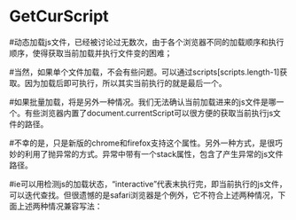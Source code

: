 GetCurScript
============
#动态加载js文件，已经被讨论过无数次，由于各个浏览器不同的加载顺序和执行顺序，使得获取当前加载并执行文件变的困难；


#当然，如果单个文件加载，不会有些问题。可以通过scripts[scripts.length-1]获取。因为加载后即可执行，所以其实当前执行的就是最后一个。


#如果批量加载，将是另外一种情况。我们无法确认当前加载进来的js文件是哪一个。有些浏览器内置了document.currentScript可以很方便的获取当前执行js文件的路径。


#不幸的是，只是新版的chrome和firefox支持这个属性。另外一种方式，是很巧妙的利用了抛异常的方式。异常中带有一个stack属性，包含了产生异常的js文件路径。


#ie可以用检测js的加载状态，“interactive”代表末执行完，即当前执行的js文件，可以迭代查找。但很遗憾的是safari浏览器是个例外，它不符合上述两种情况，下面上述两种情况兼容写法：

